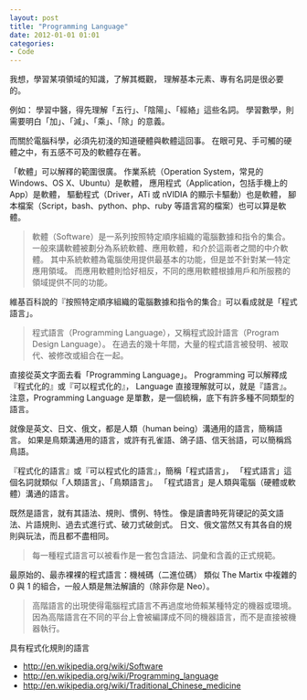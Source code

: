 ```yaml
---
layout: post
title: "Programming Language"
date: 2012-01-01 01:01
categories:
- Code
---
```


我想，學習某項領域的知識，了解其概觀，
理解基本元素、專有名詞是很必要的。

例如：
學習中醫，得先理解「五行」、「陰陽」、「經絡」這些名詞。
學習數學，則需要明白「加」、「減」、「乘」、「除」的意義。

而關於電腦科學，必須先初淺的知道硬體與軟體這回事。
在眼可見、手可觸的硬體之中，有五感不可及的軟體存在著。

「軟體」可以解釋的範圍很廣。
作業系統（Operation System，常見的 Windows、OS X、Ubuntu）是軟體，
應用程式（Application，包括手機上的 App）是軟體，
驅動程式（Driver，ATi 或 nVIDIA 的顯示卡驅動）也是軟體，
腳本檔案（Script，bash、python、php、ruby 等語言寫的檔案）也可以算是軟體。

> 軟體（Software）是一系列按照特定順序組織的電腦數據和指令的集合。
> 一般來講軟體被劃分為系統軟體、應用軟體，和介於這兩者之間的中介軟體。
> 其中系統軟體為電腦使用提供最基本的功能，但是並不針對某一特定應用領域。
> 而應用軟體則恰好相反，不同的應用軟體根據用戶和所服務的領域提供不同的功能。

維基百科說的『按照特定順序組織的電腦數據和指令的集合』可以看成就是「程式語言」。

> 程式語言（Programming Language），又稱程式設計語言（Program Design Language）。
> 在過去的幾十年間，大量的程式語言被發明、被取代、被修改或組合在一起。

直接從英文字面去看「Programming Language」。
Programming 可以解釋成『程式化的』或『可以程式化的』，
Language 直接理解就可以，就是『語言』。
注意，Programming Language 是單數，是一個統稱，底下有許多種不同類型的語言。

就像是英文、日文、俄文，都是人類（human being）溝通用的語言，簡稱語言。
如果是鳥類溝通用的語言，或許有孔雀語、鴿子語、信天翁語，可以簡稱爲鳥語。

『程式化的語言』或『可以程式化的語言』，簡稱「程式語言」，
「程式語言」這個名詞就類似「人類語言」、「鳥類語言」。
「程式語言」是人類與電腦（硬體或軟體）溝通的語言。

既然是語言，就有其語法、規則、慣例、特性。
像是讀書時死背硬記的英文語法、片語規則、過去式進行式、破刀式破劍式。
日文、俄文當然又有其各自的規則與玩法，而且都不盡相同。

> 每一種程式語言可以被看作是一套包含語法、詞彙和含義的正式規範。

最原始的、最赤裸裸的程式語言：機械碼（二進位碼）
類似 The Martix 中複雜的 0 與 1 的組合，一般人類是無法解讀的（除非你是 Neo）。

> 高階語言的出現使得電腦程式語言不再過度地倚賴某種特定的機器或環境。
> 因為高階語言在不同的平台上會被編譯成不同的機器語言，而不是直接被機器執行。

具有程式化規則的語言

- <http://en.wikipedia.org/wiki/Software>
- <http://en.wikipedia.org/wiki/Programming_language>
- <http://en.wikipedia.org/wiki/Traditional_Chinese_medicine>
